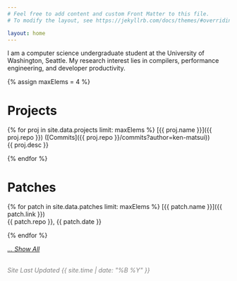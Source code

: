 ```yaml
---
# Feel free to add content and custom Front Matter to this file.
# To modify the layout, see https://jekyllrb.com/docs/themes/#overriding-theme-defaults

layout: home
---
```


I am a computer science undergraduate student at the University of Washington, Seattle.  My research interest lies in compilers, performance engineering, and developer productivity.

{% assign maxElems = 4 %}

# Projects

{% for proj in site.data.projects limit: maxElems %}
[{{ proj.name }}]({{ proj.repo }}) ([Commits]({{ proj.repo }}/commits?author=ken-matsui))<br>
{{ proj.desc }}

{% endfor %}

# Patches

{% for patch in site.data.patches limit: maxElems %}
[{{ patch.name }}]({{ patch.link }})<br>
{{ patch.repo }}, {{ patch.date }}

{% endfor %}

*[... Show All](/patches)*

<br>
<em style="color: #828282;">Site Last Updated {{ site.time | date: "%B %Y" }}</em>
